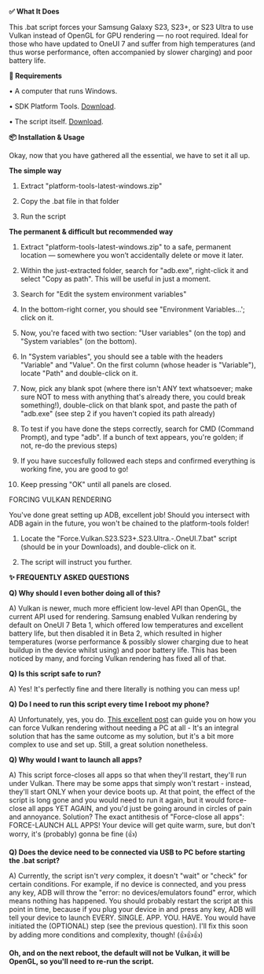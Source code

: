 **✅ What It Does**

This .bat script forces your Samsung Galaxy S23, S23+, or S23 Ultra to use Vulkan instead of OpenGL for GPU rendering — no root required. Ideal for those who have updated to OneUI 7 and suffer from high temperatures (and thus worse performance, often accompanied by slower charging) and poor battery life.

**🧩 Requirements**

• A computer that runs Windows.

• SDK Platform Tools. [Download](https://dl.google.com/android/repository/platform-tools-latest-windows.zip).

• The script itself. [Download](https://github.com/popovicialinc/s23_oneui7_vulkan/releases/latest).

**📦 Installation & Usage**

Okay, now that you have gathered all the essential, we have to set it all up.

**The simple way**

1) Extract "platform-tools-latest-windows.zip"
   
2) Copy the .bat file in that folder

3) Run the script

**The permanent & difficult but recommended way**

1) Extract "platform-tools-latest-windows.zip" to a safe, permanent location — somewhere you won’t accidentally delete or move it later.
   
2) Within the just-extracted folder, search for "adb.exe", right-click it and select "Copy as path". This will be useful in just a moment.
   
3) Search for "Edit the system environment variables"
   
4) In the bottom-right corner, you should see "Environment Variables...'; click on it.
  
5) Now, you're faced with two section: "User variables" (on the top) and "System variables" (on the bottom).
  
6) In "System variables", you should see a table with the headers "Variable" and "Value". On the first column (whose header is "Variable"), locate "Path" and double-click on it.
  
7) Now, pick any blank spot (where there isn't ANY text whatsoever; make sure NOT to mess with anything that's already there, you could break something!), double-click on that blank spot, and paste the path of "adb.exe" (see step 2 if you haven't copied its path already)
    
8) To test if you have done the steps correctly, search for CMD (Command Prompt), and type "adb". If a bunch of text appears, you're golden; if not, re-do the previous steps)

9) If you have succesfully followed each steps and confirmed everything is working fine, you are good to go!

10) Keep pressing "OK" until all panels are closed.

FORCING VULKAN RENDERING

You've done great setting up ADB, excellent job! Should you intersect with ADB again in the future, you won't be chained to the platform-tools folder!

1) Locate the "Force.Vulkan.S23.S23+.S23.Ultra.-.OneUI.7.bat" script (should be in your Downloads), and double-click on it.

2) The script will instruct you further.

**✨ FREQUENTLY ASKED QUESTIONS**

**Q) Why should I even bother doing all of this?**

A) Vulkan is newer, much more efficient low-level API than OpenGL, the current API used for rendering. Samsung enabled Vulkan rendering by default on OneUI 7 Beta 1, which offered low temperatures and excellent battery life, but then disabled it in Beta 2, which resulted in higher temperatures (worse performance & possibly slower charging due to heat buildup in the device whilst using) and poor battery life. This has been noticed by many, and forcing Vulkan rendering has fixed all of that.

**Q) Is this script safe to run?**

A) Yes! It's perfectly fine and there literally is nothing you can mess up!

**Q) Do I need to run this script every time I reboot my phone?**

A) Unfortunately, yes, you do. [This excellent post](https://www.reddit.com/r/GalaxyS23Ultra/comments/1kbisga/full_tutorial_enable_vulkan_on_s23u_without_pc/) can guide you on how you can force Vulkan rendering without needing a PC at all - It's an integral solution that has the same outcome as my solution, but it's a bit more complex to use and set up. Still, a great solution nonetheless.

**Q) Why would I want to launch all apps?**

A) This script force-closes all apps so that when they'll restart, they'll run under Vulkan. There may be some apps that simply won't restart - instead, they'll start ONLY when your device boots up. At that point, the effect of the script is long gone and you would need to run it again, but it would force-close all apps YET AGAIN, and you'd just be going around in circles of pain and annoyance. Solution? The exact antithesis of "Force-close all apps": FORCE-LAUNCH ALL APPS! Your device will get quite warm, sure, but don't worry, it's (probably) gonna be fine (👍)

**Q) Does the device need to be connected via USB to PC before starting the .bat script?**

A) Currently, the script isn't _very_ complex, it doesn't "wait" or "check" for certain conditions. For example, if no device is connected, and you press any key, ADB will throw the "error: no devices/emulators found" error, which means nothing has happened. You should probably restart the script at this point in time, because if you plug your device in and press any key, ADB will tell your device to launch EVERY. SINGLE. APP. YOU. HAVE. You would have initiated the (OPTIONAL) step (see the previous question). I'll fix this soon by adding more conditions and complexity, though! (👍👍👍)





**Oh, and on the next reboot, the default will not be Vulkan, it will be OpenGL, so you'll need to re-run the script.**
